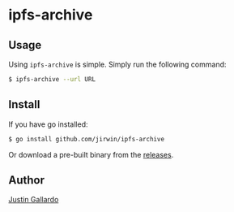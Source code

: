 ipfs-archive
=============

## Usage

Using `ipfs-archive` is simple. Simply run the following command:

```bash
$ ipfs-archive --url URL
```

## Install

If you have go installed:

```bash
$ go install github.com/jirwin/ipfs-archive
```

Or download a pre-built binary from the [releases](https://github.com/jirwin/ipfs-archive/releases).

## Author
[Justin Gallardo](https://github.com/jirwin)
